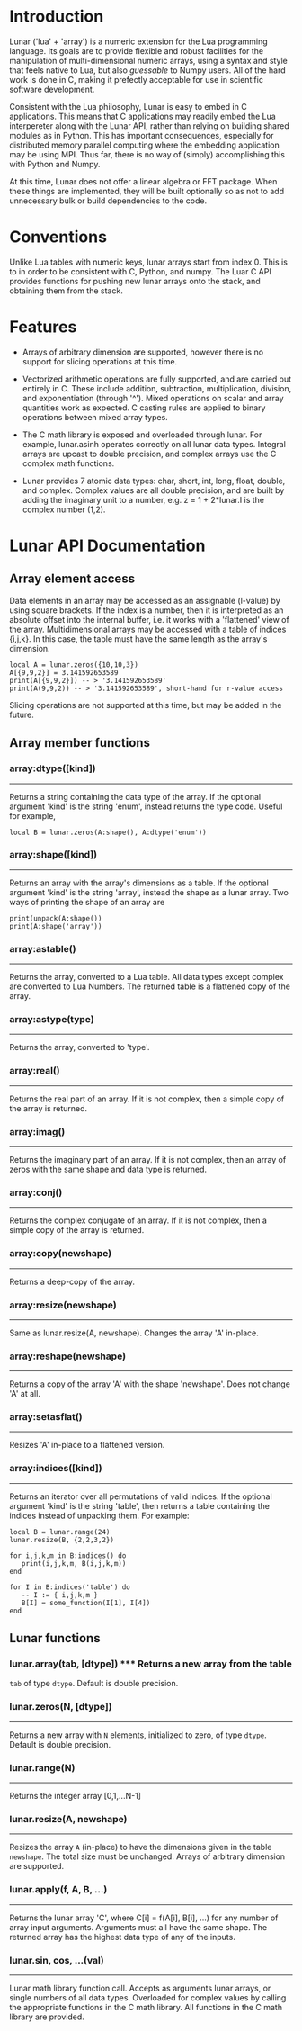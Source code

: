 


# Introduction

Lunar ('lua' + 'array') is a numeric extension for the Lua programming
language. Its goals are to provide flexible and robust facilities for
the manipulation of multi-dimensional numeric arrays, using a syntax
and style that feels native to Lua, but also *guessable* to Numpy
users. All of the hard work is done in C, making it prefectly
acceptable for use in scientific software development.

Consistent with the Lua philosophy, Lunar is easy to embed in C
applications. This means that C applications may readily embed the Lua
interpereter along with the Lunar API, rather than relying on building
shared modules as in Python. This has important consequences,
especially for distributed memory parallel computing where the
embedding application may be using MPI. Thus far, there is no way of
(simply) accomplishing this with Python and Numpy.

At this time, Lunar does not offer a linear algebra or FFT
package. When these things are implemented, they will be built
optionally so as not to add unnecessary bulk or build dependencies to
the code.



# Conventions

Unlike Lua tables with numeric keys, lunar arrays start from index
0. This is to in order to be consistent with C, Python, and numpy. The
Luar C API provides functions for pushing new lunar arrays onto the
stack, and obtaining them from the stack.



# Features

* Arrays of arbitrary dimension are supported, however there is no
  support for slicing operations at this time.

* Vectorized arithmetic operations are fully supported, and are
  carried out entirely in C. These include addition, subtraction,
  multiplication, division, and exponentiation (through '^'). Mixed
  operations on scalar and array quantities work as expected. C
  casting rules are applied to binary operations between mixed array
  types.

* The C math library is exposed and overloaded through lunar. For
  example, lunar.asinh operates correctly on all lunar data
  types. Integral arrays are upcast to double precision, and complex
  arrays use the C complex math functions.

* Lunar provides 7 atomic data types: char, short, int, long, float,
  double, and complex. Complex values are all double precision, and
  are built by adding the imaginary unit to a number, e.g. z = 1 +
  2*lunar.I is the complex number (1,2).



# Lunar API Documentation

## Array element access

Data elements in an array may be accessed as an assignable (l-value)
by using square brackets. If the index is a number, then it is
interpreted as an absolute offset into the internal buffer, i.e. it
works with a 'flattened' view of the array. Multidimensional arrays
may be accessed with a table of indices {i,j,k}. In this case, the
table must have the same length as the array's dimension.

    local A = lunar.zeros({10,10,3})
    A[{9,9,2}] = 3.141592653589
    print(A[{9,9,2}]) -- > '3.141592653589'
    print(A(9,9,2)) -- > '3.141592653589', short-hand for r-value access

Slicing operations are not supported at this time, but may be added
in the future.


## Array member functions

### array:dtype([kind])
***

Returns a string containing the data type of the array. If the
optional argument 'kind' is the string 'enum', instead returns the
type code. Useful for example,

    local B = lunar.zeros(A:shape(), A:dtype('enum'))

### array:shape([kind])
***

Returns an array with the array's dimensions as a table. If the
optional argument 'kind' is the string 'array', instead the shape as
a lunar array. Two ways of printing the shape of an array are

    print(unpack(A:shape())
    print(A:shape('array'))

### array:astable()
***

Returns the array, converted to a Lua table. All data types except
complex are converted to Lua Numbers. The returned table is a
flattened copy of the array.

### array:astype(type)
***

Returns the array, converted to 'type'.

### array:real()
***

Returns the real part of an array. If it is not complex, then a simple
copy of the array is returned.

### array:imag()
***

Returns the imaginary part of an array. If it is not complex, then an
array of zeros with the same shape and data type is returned.

### array:conj()
***

Returns the complex conjugate of an array. If it is not complex, then
a simple copy of the array is returned.

### array:copy(newshape)
***
Returns a deep-copy of the array.

### array:resize(newshape)
***

Same as lunar.resize(A, newshape). Changes the array 'A' in-place.

### array:reshape(newshape)
***

Returns a copy of the array 'A' with the shape 'newshape'. Does not
change 'A' at all.

### array:setasflat()
***
Resizes 'A' in-place to a flattened version.

### array:indices([kind])
***

Returns an iterator over all permutations of valid indices. If the
optional argument 'kind' is the string 'table', then returns a table
containing the indices instead of unpacking them. For example:


    local B = lunar.range(24)
    lunar.resize(B, {2,2,3,2})

    for i,j,k,m in B:indices() do
       print(i,j,k,m, B(i,j,k,m))
    end

    for I in B:indices('table') do
       -- I := { i,j,k,m }
       B[I] = some_function(I[1], I[4])
    end



## Lunar functions

### lunar.array(tab, [dtype]) *** Returns a new array from the table
`tab` of type `dtype`. Default is double precision.

### lunar.zeros(N, [dtype])
***

Returns a new array with `N` elements, initialized to zero, of type
`dtype`. Default is double precision.

### lunar.range(N)
***
Returns the integer array [0,1,...N-1]

### lunar.resize(A, newshape)
***

Resizes the array `A` (in-place) to have the dimensions given in the
table `newshape`. The total size must be unchanged. Arrays of
arbitrary dimension are supported.

### lunar.apply(f, A, B, ...)
***

Returns the lunar array 'C', where C[i] = f(A[i], B[i], ...) for any
number of array input arguments. Arguments must all have the same
shape. The returned array has the highest data type of any of the
inputs.

### lunar.sin, cos, ...(val)
***

Lunar math library function call. Accepts as arguments lunar arrays,
or single numbers of all data types. Overloaded for complex values by
calling the appropriate functions in the C math library. All
functions in the C math library are provided.
